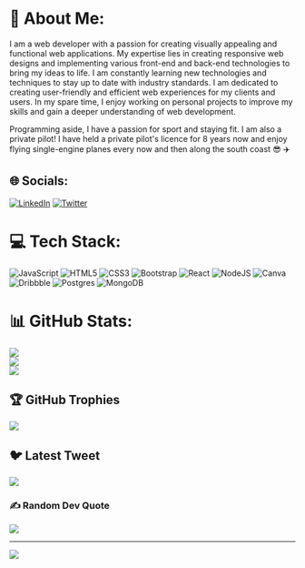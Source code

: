 # 💫 About Me:
I am a web developer with a passion for creating visually appealing and functional web applications. My expertise lies in creating responsive web designs and implementing various front-end and back-end technologies to bring my ideas to life. I am constantly learning new technologies and techniques to stay up to date with industry standards. I am dedicated to creating user-friendly and efficient web experiences for my clients and users. In my spare time, I enjoy working on personal projects to improve my skills and gain a deeper understanding of web development. 

Programming aside, I have a passion for sport and staying fit. I am also a private pilot! I have held a private pilot's licence for 8 years now and enjoy flying single-engine planes every now and then along the south coast :sunglasses: 	:airplane:


## 🌐 Socials:
[![LinkedIn](https://img.shields.io/badge/LinkedIn-%230077B5.svg?logo=linkedin&logoColor=white)](https://linkedin.com/in/riahamhari) [![Twitter](https://img.shields.io/badge/Twitter-%231DA1F2.svg?logo=Twitter&logoColor=white)](https://twitter.com/amhari_io) 

# 💻 Tech Stack:
![JavaScript](https://img.shields.io/badge/javascript-%23323330.svg?style=for-the-badge&logo=javascript&logoColor=%23F7DF1E) ![HTML5](https://img.shields.io/badge/html5-%23E34F26.svg?style=for-the-badge&logo=html5&logoColor=white) ![CSS3](https://img.shields.io/badge/css3-%231572B6.svg?style=for-the-badge&logo=css3&logoColor=white) ![Bootstrap](https://img.shields.io/badge/bootstrap-%23563D7C.svg?style=for-the-badge&logo=bootstrap&logoColor=white) ![React](https://img.shields.io/badge/react-%2320232a.svg?style=for-the-badge&logo=react&logoColor=%2361DAFB) ![NodeJS](https://img.shields.io/badge/node.js-6DA55F?style=for-the-badge&logo=node.js&logoColor=white) ![Canva](https://img.shields.io/badge/Canva-%2300C4CC.svg?style=for-the-badge&logo=Canva&logoColor=white) ![Dribbble](https://img.shields.io/badge/Dribbble-EA4C89?style=for-the-badge&logo=dribbble&logoColor=white) ![Postgres](https://img.shields.io/badge/postgres-%23316192.svg?style=for-the-badge&logo=postgresql&logoColor=white) ![MongoDB](https://img.shields.io/badge/MongoDB-%234ea94b.svg?style=for-the-badge&logo=mongodb&logoColor=white)
# 📊 GitHub Stats:
![](https://github-readme-stats.vercel.app/api?username=riahamhari&theme=dark&hide_border=false&include_all_commits=false&count_private=false)<br/>
![](https://github-readme-streak-stats.herokuapp.com/?user=riahamhari&theme=dark&hide_border=false)<br/>
![](https://github-readme-stats.vercel.app/api/top-langs/?username=riahamhari&theme=dark&hide_border=false&include_all_commits=false&count_private=false&layout=compact)

## 🏆 GitHub Trophies
![](https://github-profile-trophy.vercel.app/?username=riahamhari&theme=radical&no-frame=false&no-bg=true&margin-w=4)

## 🐦 Latest Tweet
[![](https://gtce.itsvg.in/api?username=amhari_io)](https://github.com/VishwaGauravIn/github-twitter-card-embed)

### ✍️ Random Dev Quote
![](https://quotes-github-readme.vercel.app/api?type=horizontal&theme=radical)

---
[![](https://visitcount.itsvg.in/api?id=riahamhari&icon=0&color=0)](https://visitcount.itsvg.in)

<!-- Proudly created with GPRM ( https://gprm.itsvg.in ) -->
